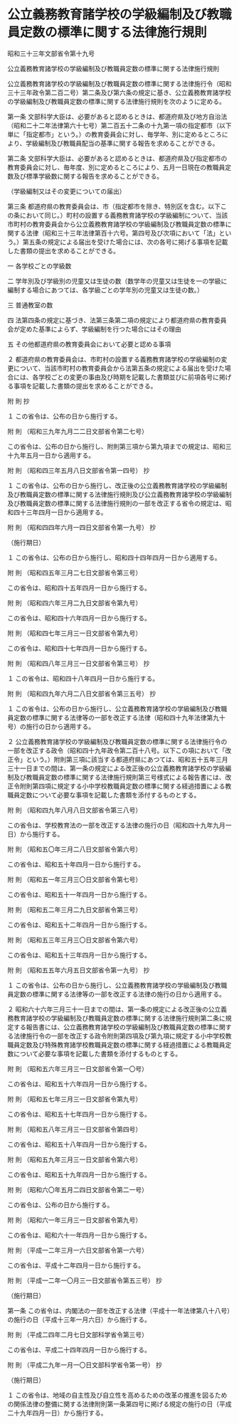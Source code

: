 # 公立義務教育諸学校の学級編制及び教職員定数の標準に関する法律施行規則

昭和三十三年文部省令第十九号

公立義務教育諸学校の学級編制及び教職員定数の標準に関する法律施行規則

公立義務教育諸学校の学級編制及び教職員定数の標準に関する法律施行令（昭和三十三年政令第二百二号）第二条及び第六条の規定に基き、公立義務教育諸学校の学級編制及び教職員定数の標準に関する法律施行規則を次のように定める。

第一条 文部科学大臣は、必要があると認めるときは、都道府県及び地方自治法（昭和二十二年法律第六十七号）第二百五十二条の十九第一項の指定都市（以下単に「指定都市」という。）の教育委員会に対し、毎学年、別に定めるところにより、学級編制及び教職員配当の基準に関する報告を求めることができる。

第二条 文部科学大臣は、必要があると認めるときは、都道府県及び指定都市の教育委員会に対し、毎年度、別に定めるところにより、五月一日現在の教職員定数及び標準学級数に関する報告を求めることができる。

（学級編制又はその変更についての届出）

第三条 都道府県の教育委員会は、市（指定都市を除き、特別区を含む。以下この条において同じ。）町村の設置する義務教育諸学校の学級編制について、当該市町村の教育委員会から公立義務教育諸学校の学級編制及び教職員定数の標準に関する法律（昭和三十三年法律第百十六号。第四号及び次項において「法」という。）第五条の規定による届出を受けた場合には、次の各号に掲げる事項を記載した書類の提出を求めることができる。

一 各学校ごとの学級数

二 学年別及び学級別の児童又は生徒の数（数学年の児童又は生徒を一の学級に編制する場合にあつては、各学級ごとの学年別の児童又は生徒の数。）

三 普通教室の数

四 法第四条の規定に基づき、法第三条第二項の規定により都道府県の教育委員会が定めた基準によらず、学級編制を行つた場合にはその理由

五 その他都道府県の教育委員会において必要と認める事項

２ 都道府県の教育委員会は、市町村の設置する義務教育諸学校の学級編制の変更について、当該市町村の教育委員会から法第五条の規定による届出を受けた場合には、各学校ごとの変更の事由及び時期を記載した書類並びに前項各号に掲げる事項を記載した書類の提出を求めることができる。

附 則 抄

１ この省令は、公布の日から施行する。

附 則 （昭和三九年九月二二日文部省令第二七号）

この省令は、公布の日から施行し、附則第三項から第九項までの規定は、昭和三十九年五月一日から適用する。

附 則 （昭和四三年五月八日文部省令第一四号） 抄

１ この省令は、公布の日から施行し、改正後の公立義務教育諸学校の学級編制及び教職員定数の標準に関する法律施行規則及び公立義務教育諸学校の学級編制及び教職員定数の標準に関する法律施行規則の一部を改正する省令の規定は、昭和四十三年四月一日から適用する。

附 則 （昭和四四年六月一四日文部省令第一九号） 抄

（施行期日）

１ この省令は、公布の日から施行し、昭和四十四年四月一日から適用する。

附 則 （昭和四五年三月二七日文部省令第三号）

この省令は、昭和四十五年四月一日から施行する。

附 則 （昭和四六年三月二九日文部省令第九号）

この省令は、昭和四十六年四月一日から施行する。

附 則 （昭和四七年三月三一日文部省令第九号）

この省令は、昭和四十七年四月一日から施行する。

附 則 （昭和四八年三月三一日文部省令第三号） 抄

１ この省令は、昭和四十八年四月一日から施行する。

附 則 （昭和四九年六月二八日文部省令第三五号） 抄

１ この省令は、公布の日から施行し、公立義務教育諸学校の学級編制及び教職員定数の標準に関する法律等の一部を改正する法律（昭和四十九年法律第九十号）の施行の日から適用する。

２ 公立義務教育諸学校の学級編制及び教職員定数の標準に関する法律施行令の一部を改正する政令（昭和四十九年政令第二百十八号。以下この項において「改正令」という。）附則第三項に該当する都道府県にあつては、昭和五十五年三月三十一日までの間は、第一条の規定による改正後の公立義務教育諸学校の学級編制及び教職員定数の標準に関する法律施行規則第三号様式による報告書には、改正令附則第四項に規定する小中学校教職員定数の標準に関する経過措置による教職員定数について必要な事項を記載した書類を添付するものとする。

附 則 （昭和四九年八月八日文部省令第三八号）

この省令は、学校教育法の一部を改正する法律の施行の日（昭和四十九年九月一日）から施行する。

附 則 （昭和五〇年三月二八日文部省令第六号）

この省令は、昭和五十年四月一日から施行する。

附 則 （昭和五一年三月三〇日文部省令第七号）

この省令は、昭和五十一年四月一日から施行する。

附 則 （昭和五二年三月二九日文部省令第三号）

この省令は、昭和五十二年四月一日から施行する。

附 則 （昭和五三年三月三〇日文部省令第六号）

この省令は、昭和五十三年四月一日から施行する。

附 則 （昭和五五年六月五日文部省令第一九号） 抄

１ この省令は、公布の日から施行し、公立義務教育諸学校の学級編制及び教職員定数の標準に関する法律等の一部を改正する法律の施行の日から適用する。

２ 昭和六十六年三月三十一日までの間は、第一条の規定による改正後の公立義務教育諸学校の学級編制及び教職員定数の標準に関する法律施行規則第二条に規定する報告書には、公立義務教育諸学校の学級編制及び教職員定数の標準に関する法律施行令の一部を改正する政令附則第四項及び第九項に規定する小中学校教職員定数及び特殊教育諸学校教職員定数の標準に関する経過措置による教職員定数について必要な事項を記載した書類を添付するものとする。

附 則 （昭和五六年三月三一日文部省令第一〇号）

この省令は、昭和五十六年四月一日から施行する。

附 則 （昭和五七年三月三一日文部省令第九号）

この省令は、昭和五十七年四月一日から施行する。

附 則 （昭和五八年三月三一日文部省令第四号）

この省令は、昭和五十八年四月一日から施行する。

附 則 （昭和五九年三月三一日文部省令第六号）

この省令は、昭和五十九年四月一日から施行する。

附 則 （昭和六〇年五月二四日文部省令第二一号）

この省令は、公布の日から施行する。

附 則 （昭和六一年三月三一日文部省令第九号）

この省令は、昭和六十一年四月一日から施行する。

附 則 （平成一二年三月一六日文部省令第一六号）

この省令は、平成十二年四月一日から施行する。

附 則 （平成一二年一〇月三一日文部省令第五三号） 抄

（施行期日）

第一条 この省令は、内閣法の一部を改正する法律（平成十一年法律第八十八号）の施行の日（平成十三年一月六日）から施行する。

附 則 （平成二四年二月七日文部科学省令第三号）

この省令は、平成二十四年四月一日から施行する。

附 則 （平成二九年一月一〇日文部科学省令第一号） 抄

（施行期日）

１ この省令は、地域の自主性及び自立性を高めるための改革の推進を図るための関係法律の整備に関する法律附則第一条第四号に掲げる規定の施行の日（平成二十九年四月一日）から施行する。
